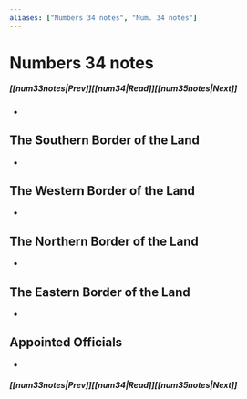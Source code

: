 ```yaml
---
aliases: ["Numbers 34 notes", "Num. 34 notes"]
---
```

# Numbers 34 notes
##### <span class=arrow-left></span>[[num33notes|Prev]]<span class=navigation-separator></span>[[num34|Read]]<span class=navigation-separator></span>[[num35notes|Next]]<span class=arrow-right></span>
- 
## The Southern Border of the Land
- 
## The Western Border of the Land
- 
## The Northern Border of the Land
- 
## The Eastern Border of the Land
- 
## Appointed Officials
- 
##### <span class=arrow-left></span>[[num33notes|Prev]]<span class=navigation-separator></span>[[num34|Read]]<span class=navigation-separator></span>[[num35notes|Next]]<span class=arrow-right></span>